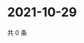 # 2021-10-29

共 0 条

<!-- BEGIN WEIBO -->
<!-- 最后更新时间 Fri Oct 29 2021 00:21:46 GMT+0800 (China Standard Time) -->

<!-- END WEIBO -->
